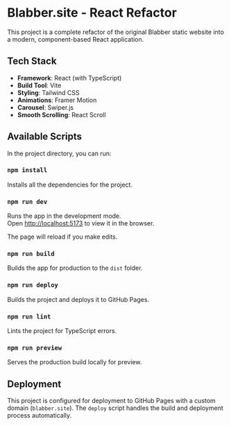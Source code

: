 # Blabber.site - React Refactor

This project is a complete refactor of the original Blabber static website into a modern, component-based React application.

## Tech Stack

- **Framework**: React (with TypeScript)
- **Build Tool**: Vite
- **Styling**: Tailwind CSS
- **Animations**: Framer Motion
- **Carousel**: Swiper.js
- **Smooth Scrolling**: React Scroll

## Available Scripts

In the project directory, you can run:

### `npm install`

Installs all the dependencies for the project.

### `npm run dev`

Runs the app in the development mode.\
Open [http://localhost:5173](http://localhost:5173) to view it in the browser.

The page will reload if you make edits.

### `npm run build`

Builds the app for production to the `dist` folder.

### `npm run deploy`

Builds the project and deploys it to GitHub Pages.

### `npm run lint`

Lints the project for TypeScript errors.

### `npm run preview`

Serves the production build locally for preview.

## Deployment

This project is configured for deployment to GitHub Pages with a custom domain (`blabber.site`). The `deploy` script handles the build and deployment process automatically.
